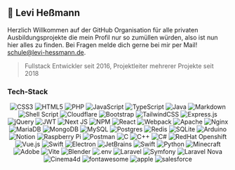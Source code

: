 ## 💫 Levi Heßmann

Herzlich Willkommen auf der GitHub Organisation für alle privaten Ausbildungsprojekte die mein Profil nur so zumüllen würden, also ist nun hier alles zu finden.
Bei Fragen melde dich gerne bei mir per Mail! [schule@levi-hessmann.de](mailto:schule@levi-hessmann.de).

> Fullstack Entwickler seit 2016, Projektleiter mehrerer Projekte seit 2018

### Tech-Stack

<p align="center">
  <img src="https://img.shields.io/badge/css3-%231572B6.svg?style=for-the-badge&amp;logo=css3&amp;logoColor=white" alt="CSS3"> 
  <img src="https://img.shields.io/badge/html5-%23E34F26.svg?style=for-the-badge&amp;logo=html5&amp;logoColor=white" alt="HTML5"> 
  <img src="https://img.shields.io/badge/php-%23777BB4.svg?style=for-the-badge&amp;logo=php&amp;logoColor=white" alt="PHP"> 
  <img src="https://img.shields.io/badge/javascript-%23323330.svg?style=for-the-badge&amp;logo=javascript&amp;logoColor=%23F7DF1E" alt="JavaScript"> 
  <img src="https://img.shields.io/badge/typescript-%23007ACC.svg?style=for-the-badge&amp;logo=typescript&amp;logoColor=white" alt="TypeScript">
  <img src="https://img.shields.io/badge/java-%23ED8B00.svg?style=for-the-badge&amp;logo=java&amp;logoColor=white" alt="Java"> 
  <img src="https://img.shields.io/badge/markdown-%23000000.svg?style=for-the-badge&amp;logo=markdown&amp;logoColor=white" alt="Markdown">
  <img src="https://img.shields.io/badge/shell_script-%23121011.svg?style=for-the-badge&amp;logo=gnu-bash&amp;logoColor=white" alt="Shell Script">
  <img src="https://img.shields.io/badge/Cloudflare-F38020?style=for-the-badge&amp;logo=Cloudflare&amp;logoColor=white" alt="Cloudflare"> 
  <img src="https://img.shields.io/badge/bootstrap-%23563D7C.svg?style=for-the-badge&amp;logo=bootstrap&amp;logoColor=white" alt="Bootstrap"> 
  <img src="https://img.shields.io/badge/tailwindcss-%2338B2AC.svg?style=for-the-badge&amp;logo=tailwind-css&amp;logoColor=white" alt="TailwindCSS">
  <img src="https://img.shields.io/badge/express.js-%23404d59.svg?style=for-the-badge&amp;logo=express&amp;logoColor=%2361DAFB" alt="Express.js"> 
  <img src="https://img.shields.io/badge/jquery-%230769AD.svg?style=for-the-badge&amp;logo=jquery&amp;logoColor=white" alt="jQuery"> 
  <img src="https://img.shields.io/badge/JWT-black?style=for-the-badge&amp;logo=JSON%20web%20tokens" alt="JWT"> 
  <img src="https://img.shields.io/badge/Next-black?style=for-the-badge&amp;logo=next.js&amp;logoColor=white" alt="Next JS"> 
  <img src="https://img.shields.io/badge/NPM-%23000000.svg?style=for-the-badge&amp;logo=npm&amp;logoColor=white" alt="NPM"> 
  <img src="https://img.shields.io/badge/react-%2320232a.svg?style=for-the-badge&amp;logo=react&amp;logoColor=%2361DAFB" alt="React">  
  <img src="https://img.shields.io/badge/webpack-%238DD6F9.svg?style=for-the-badge&amp;logo=webpack&amp;logoColor=black" alt="Webpack"> 
  <img src="https://img.shields.io/badge/apache-%23D42029.svg?style=for-the-badge&amp;logo=apache&amp;logoColor=white" alt="Apache"> 
  <img src="https://img.shields.io/badge/nginx-%23009639.svg?style=for-the-badge&amp;logo=nginx&amp;logoColor=white" alt="Nginx"> 
  <img src="https://img.shields.io/badge/MariaDB-003545?style=for-the-badge&amp;logo=mariadb&amp;logoColor=white" alt="MariaDB"> 
  <img src="https://img.shields.io/badge/MongoDB-%234ea94b.svg?style=for-the-badge&amp;logo=mongodb&amp;logoColor=white" alt="MongoDB"> 
  <img src="https://img.shields.io/badge/mysql-%2300f.svg?style=for-the-badge&amp;logo=mysql&amp;logoColor=white" alt="MySQL"> 
  <img src="https://img.shields.io/badge/postgres-%23316192.svg?style=for-the-badge&amp;logo=postgresql&amp;logoColor=white" alt="Postgres"> 
  <img src="https://img.shields.io/badge/redis-%23DD0031.svg?style=for-the-badge&amp;logo=redis&amp;logoColor=white" alt="Redis"> 
  <img src="https://img.shields.io/badge/sqlite-%2307405e.svg?style=for-the-badge&amp;logo=sqlite&amp;logoColor=white" alt="SQLite"> 
  <img src="https://img.shields.io/badge/-Arduino-00979D?style=for-the-badge&amp;logo=Arduino&amp;logoColor=white" alt="Arduino"> 
  <img src="https://img.shields.io/badge/Notion-%23000000.svg?style=for-the-badge&amp;logo=notion&amp;logoColor=white" alt="Notion"> 
  <img src="https://img.shields.io/badge/-RaspberryPi-C51A4A?style=for-the-badge&amp;logo=Raspberry-Pi" alt="Raspberry Pi"> 
  <img src="https://img.shields.io/badge/Postman-FF6C37?style=for-the-badge&amp;logo=postman&amp;logoColor=white" alt="Postman"> 
  <img src="https://img.shields.io/badge/C-A8B9CC?style=for-the-badge&amp;logo=C&amp;logoColor=white" alt="C"> 
  <img src="https://img.shields.io/badge/C%2B%2B-00599C?style=for-the-badge&amp;logo=C%2B%2B&amp;logoColor=white" alt="C++"> 
  <img src="https://img.shields.io/badge/C%23-239120?style=for-the-badge&amp;logo=CSharp&amp;logoColor=white" alt="C#"> 
  <img src="https://img.shields.io/badge/redhat_openshift-EE0000?style=for-the-badge&amp;logo=redhatopenshift&amp;logoColor=white" alt="RedHat Openshift"> 
  <img src="https://img.shields.io/badge/vue.js-4FC08D?style=for-the-badge&amp;logo=vuedotjs&amp;logoColor=white" alt="Vue.js"> 
  <img src="https://img.shields.io/badge/swift-F05138?style=for-the-badge&amp;logo=swift&amp;logoColor=white" alt="Swift"> 
  <img src="https://img.shields.io/badge/electron-47848F?style=for-the-badge&amp;logo=electron&amp;logoColor=white" alt="Electron"> 
  <img src="https://img.shields.io/badge/jetbrains_ides-000000?style=for-the-badge&amp;logo=jetbrains&amp;logoColor=white" alt="JetBrains"> 
  <img src="https://img.shields.io/badge/git-F05032?style=for-the-badge&amp;logo=git&amp;logoColor=white" alt="Swift"> 
  <img src="https://img.shields.io/badge/python-3776AB?style=for-the-badge&amp;logo=python&amp;logoColor=white" alt="Python">
  <img src="https://img.shields.io/badge/minecraft-62B47A?style=for-the-badge&amp;logo=minecraft&amp;logoColor=white" alt="Minecraft">
  <img src="https://img.shields.io/badge/adobe-FF0000?style=for-the-badge&amp;logo=adobe&amp;logoColor=white" alt="Adobe">
  <img src="https://img.shields.io/badge/vite-646CFF?style=for-the-badge&amp;logo=vite&amp;logoColor=white" alt="Vite">
  <img src="https://img.shields.io/badge/blender-F5792A?style=for-the-badge&amp;logo=blender&amp;logoColor=white" alt="Blender">
  <img src="https://img.shields.io/badge/.env-F5792A?style=for-the-badge&amp;logo=dotenv&amp;logoColor=white" alt=".env">
  <img src="https://img.shields.io/badge/laravel-FF2D20?style=for-the-badge&amp;logo=laravel&amp;logoColor=white" alt="Laravel">
  <img src="https://img.shields.io/badge/symfony-000000?style=for-the-badge&amp;logo=symfony&amp;logoColor=white" alt="Symfony">
  <img src="https://img.shields.io/badge/laravel_nova-252D37?style=for-the-badge&amp;logo=laravelnova&amp;logoColor=white" alt="Laravel Nova">
  <img src="https://img.shields.io/badge/cinema4d-011A6A?style=for-the-badge&amp;logo=cinema4d&amp;logoColor=white" alt="Cinema4d">
  <img src="https://img.shields.io/badge/fontawesome-528DD7?style=for-the-badge&amp;logo=fontawesome&amp;logoColor=white" alt="fontawesome">
  <img src="https://img.shields.io/badge/apple-000000?style=for-the-badge&amp;logo=apple&amp;logoColor=white" alt="apple">
  <img src="https://img.shields.io/badge/salesforce-00A1E0?style=for-the-badge&amp;logo=salesforce&amp;logoColor=white" alt="salesforce">
</p>
